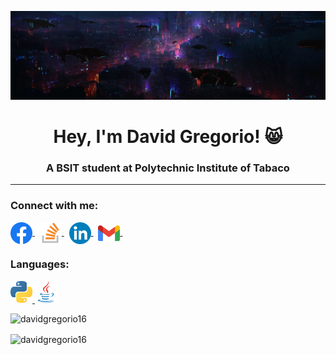 <!-- 07/27/2022 -->

![MasterHead](https://raw.githubusercontent.com/davidgregorio16/davidgregorio16/main/icons/banner.png)
<h1 align="center">Hey, I'm David Gregorio! 😸</h1>
<h3 align="center">A BSIT student at Polytechnic Institute of Tabaco</h3>

<hr>

<h3 align="left">Connect with me:</h3>
<p align="left">
<a href="https://facebook.com/duskk16" target="blank"><img align="center" src="https://raw.githubusercontent.com/davidgregorio16/davidgregorio16/main/icons/facebook.png" alt="duskk16" height="35" width="35" /> </a> &nbsp
<a href="https://stackoverflow.com/users/19586345" target="blank"><img align="center" src="https://raw.githubusercontent.com/davidgregorio16/davidgregorio16/main/icons/stack-overflow.png" alt="19586345" height="35" width="35" /> </a> &nbsp
<a href="https://linkedin.com/in/duskk" target="blank"><img align="center" src="https://raw.githubusercontent.com/davidgregorio16/davidgregorio16/main/icons/linkedin.png" alt="duskk" height="35" width="35" /> </a> &nbsp
<a href="mailto:dcgregorio16@gmail.com?subject=subject&message=message" target="blank"><img align="center" src="https://raw.githubusercontent.com/davidgregorio16/davidgregorio16/main/icons/gmail.png" alt="dcgregorio16" height="25" width="35" /> </a> &nbsp
</p>

<h3 align="left">Languages:</h3>
<p align="left">
<a href="https://www.python.org" target="_blank" rel="noreferrer"> <img src="https://raw.githubusercontent.com/davidgregorio16/davidgregorio16/main/icons/python.png" alt="python" width="35" height="35"/> </a>
<a href="https://www.java.com" target="_blank" rel="noreferrer"> <img src="https://raw.githubusercontent.com/davidgregorio16/davidgregorio16/main/icons/java.png" alt="java" width="35" height="35"/> </a> </p>

<p>&nbsp;<img align="left" src="https://github-readme-stats.vercel.app/api/top-langs?username=davidgregorio16&title_color=33E8FF&icon_color=CC5160&text_color=949CA5&bg_color=00000000&show_icons=true&hide_border=true&locale=en&layout=compact" alt="davidgregorio16" /></p>

<p><img align="center" src="https://github-readme-stats.vercel.app/api?username=davidgregorio16&title_color=33E8FF&icon_color=fc3673&text_color=949CA5&bg_color=00000000&show_icons=true&hide_border=true&locale=en" alt="davidgregorio16" /></p>
